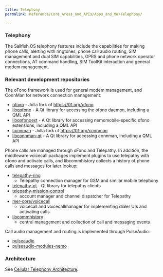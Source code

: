 ```yaml
---
title: Telephony
permalink: Reference/Core_Areas_and_APIs/Apps_and_MW/Telephony/

---
```


### Telephony

The Sailfish OS telephony features include the capabilities for making
phone calls, alerting with ringtones, phone call audio routing, SIM
management and dual SIM capabilities, GPRS and phone network operator
connections, AT command handling, SIM ToolKit interaction and general
modem management.

### Relevant development repositories

The oFono framework is used for general modem management, and ConnMan
for network connection management:

  - [ofono](https://git.sailfishos.org/mer-core/ofono) - Jolla fork of
    <https://01.org/ofono>
  - [libqofono](https://git.sailfishos.org/mer-core/libqofono) - A Qt
    library for accessing the ofono daemon, including a QML API
  - [libqofonoext](https://git.sailfishos.org/mer-core/libqofonoext) - A
    Qt library for accessing nemomobile-specific ofono extensions,
    including a QML API
  - [connman](https://git.sailfishos.org/mer-core/connman) - Jolla fork
    of <https://01.org/connman>
  - [libconnman-qt](https://git.sailfishos.org/mer-core/libconnman-qt) -
    A Qt library for accessing connman, including a QML API

Phone calls are managed through oFono and Telepathy. In addition, the
middleware voicecall packages implement plugins to use telepathy with
ofono and activate calls, and libcommhistory collects a history of phone
calls and messages for later lookup:

  - [telepathy-ring](https://git.sailfishos.org/mer-core/telepathy-ring)
    - Telepathy connection manager for GSM and similar mobile telephony
  - [telepathy-qt](https://git.sailfishos.org/mer-core/telepathy-qt) -
    Qt library for telepathy clients
  - [telepathy-mission-control](https://git.sailfishos.org/mer-core/telepathy-mission-control)
    - account manager and channel dispatcher for Telepathy
  - [mer-core/voicecall](https://git.sailfishos.org/mer-core/voicecall)
    - voicecall and voicecallmanager for implementing dialer UIs and
    activating calls
  - [libcommhistory](https://git.sailfishos.org/mer-core/libcommhistory)
    - central management and collection of call and messaging events

Call audio management and routing is implemented through PulseAudio:

  - [pulseaudio](https://git.sailfishos.org/mer-core/pulseaudio)
  - [pulseaudio-modules-nemo](https://git.sailfishos.org/mer-core/pulseaudio-modules-nemo)

### Architecture

See [Cellular Telephony
Architecture](/Reference/Core_Areas_and_APIs/Apps_and_MW/Telephony/Cellular_Telephony_Architecture).
